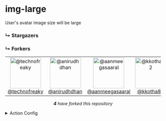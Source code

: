 # img-large
User's avatar image size will be large

### ↳ Stargazers

<!-- REPOSITORY_STARS:START -->

<!-- REPOSITORY_STARS:END -->

### ↳ Forkers

<!-- REPOSITORY_FORKS:START -->
<table><tbody><tr><td align="center"><a href="https://github.com/technofreaky" rel="nofollow"><img src="https://avatars1.githubusercontent.com/u/32121790?v=4" alt="@technofreaky" style="max-width:100%;" width="100px;"><br/>@technofreaky</a> </td><td align="center"><a href="https://github.com/anirudhdhan" rel="nofollow"><img src="https://avatars2.githubusercontent.com/u/68533015?v=4" alt="@anirudhdhan" style="max-width:100%;" width="100px;"><br/>@anirudhdhan</a> </td><td align="center"><a href="https://github.com/aanmeegasaaral" rel="nofollow"><img src="https://avatars0.githubusercontent.com/u/66984783?v=4" alt="@aanmeegasaaral" style="max-width:100%;" width="100px;"><br/>@aanmeegasaaral</a> </td><td align="center"><a href="https://github.com/kkotha82" rel="nofollow"><img src="https://avatars3.githubusercontent.com/u/15326217?v=4" alt="@kkotha82" style="max-width:100%;" width="100px;"><br/>@kkotha82</a> </td></tr></tbody></table><p align="center"><i><b>4</b> have forked this repository</i></p>
<!-- REPOSITORY_FORKS:END -->


<details>
    <summary>Action Config</summary>
    
```yml
- name: "🐔  Update Repository Roster"
  uses: "varunsridharan/action-repository-roster@main"
  with:
    STARS_OUTPUT_STYLE: "img-large"
    FORK_OUTPUT_STYLE: "img-large"
  env:
    GITHUB_TOKEN: ${{ secrets.GITHUB_TOKEN }}
```

</details>